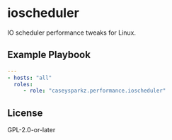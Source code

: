 # ioscheduler

IO scheduler performance tweaks for Linux.

## Example Playbook

```yaml
---
- hosts: "all"
  roles:
     - role: "caseysparkz.performance.ioscheduler"
```

## License

GPL-2.0-or-later
